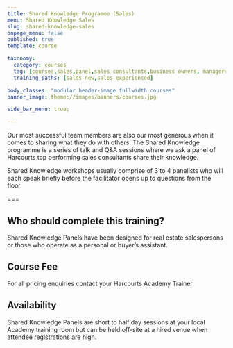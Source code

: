 ```yaml
---
title: Shared Knowledge Programme (Sales)
menu: Shared Knowledge Sales
slug: shared-knowledge-sales
onpage_menu: false
published: true
template: course

taxonomy:
  category: courses
  tag: [courses,sales,panel,sales consultants,business owners, managers]
  training_paths: [sales-new,sales-experienced]

body_classes: "modular header-image fullwidth courses"
banner_image: theme://images/banners/courses.jpg

side_bar_menu: true;

---
```


Our most successful team members are also our most generous when it comes to sharing what they do with others. The Shared Knowledge programme is a series of talk and Q&A sessions where we ask a panel of Harcourts top performing sales consultants share their knowledge.

Shared Knowledge workshops usually comprise of 3 to 4 panelists who will each speak briefly before the facilitator opens up to questions from the floor. 

===

## Who should complete this training?
Shared Knowledge Panels have been designed for real estate salespersons or those who operate as a personal or buyer’s assistant.

## Course Fee
For all pricing enquiries contact your Harcourts Academy Trainer

## Availability
Shared Knowledge Panels are short to half day sessions at your local Academy training room but can be held off-site at a hired venue when attendee registrations are high.

